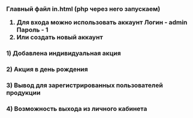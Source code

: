 <h3>Главный файл in.html (php через него запускаем)

1) Для входа можно использовать аккаунт Логин - admin Пароль - 1
2) Или создать новый аккаунт 

<h3> 1) Добавлена индивидуальная  акция 
<h3> 2) Акция в день рождения 
<h3> 3) Вывод для зарегистрированных пользователей продукции
<h3> 4) Возможность выхода из личного кабинета
